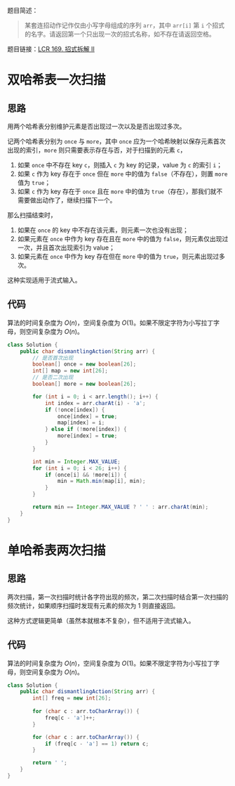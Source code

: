 题目简述：

> 某套连招动作记作仅由小写字母组成的序列 `arr`，其中 `arr[i]` 第 `i` 个招式的名字。请返回第一个只出现一次的招式名称，如不存在请返回空格。

题目链接：[LCR 169. 招式拆解 II](https://leetcode.cn/problems/di-yi-ge-zhi-chu-xian-yi-ci-de-zi-fu-lcof/)

# 双哈希表一次扫描

## 思路

用两个哈希表分别维护元素是否出现过一次以及是否出现过多次。

记两个哈希表分别为 `once` 与 `more`，其中 `once` 应为一个哈希映射以保存元素首次出现的索引，`more` 则只需要表示存在与否，对于扫描到的元素 `c`，

1. 如果 `once` 中不存在 key `c`，则插入 `c` 为 key 的记录，value 为 `c` 的索引 `i`；
2. 如果 `c` 作为 key 存在于 `once` 但在 `more` 中的值为 `false`（不存在），则置 `more` 值为 `true`；
3. 如果 `c` 作为 key 存在于 `once` 且在 `more` 中的值为 `true`（存在），那我们就不需要做出动作了，继续扫描下一个。

那么扫描结束时，

1. 如果在 `once` 的 key 中不存在该元素，则元素一次也没有出现；
2. 如果元素在 `once` 中作为 key 存在且在 `more` 中的值为 `false`，则元素仅出现过一次，并且首次出现索引为 value；
3. 如果元素在 `once` 中作为 key 存在但在 `more` 中的值为 `true`，则元素出现过多次。

这种实现适用于流式输入。

## 代码

算法的时间复杂度为 $O(n)$，空间复杂度为 $O(1)$。如果不限定字符为小写拉丁字母，则空间复杂度为 $O(n)$。

```java
class Solution {
    public char dismantlingAction(String arr) {
        // 是否首次出现
        boolean[] once = new boolean[26];
        int[] map = new int[26];
        // 是否二次出现
        boolean[] more = new boolean[26];

        for (int i = 0; i < arr.length(); i++) {
            int index = arr.charAt(i) - 'a';
            if (!once[index]) {
                once[index] = true;
                map[index] = i;
            } else if (!more[index]) {
                more[index] = true;
            }
        }

        int min = Integer.MAX_VALUE;
        for (int i = 0; i < 26; i++) {
            if (once[i] && !more[i]) {
                min = Math.min(map[i], min);
            }
        }

        return min == Integer.MAX_VALUE ? ' ' : arr.charAt(min);
    }
}
```

# 单哈希表两次扫描

## 思路

两次扫描，第一次扫描时统计各字符出现的频次，第二次扫描时结合第一次扫描的频次统计，如果顺序扫描时发现有元素的频次为 1 则直接返回。

这种方式逻辑更简单（虽然本就根本不复杂），但不适用于流式输入。

## 代码

算法的时间复杂度为 $O(n)$，空间复杂度为 $O(1)$。如果不限定字符为小写拉丁字母，则空间复杂度为 $O(n)$。

```java
class Solution {
    public char dismantlingAction(String arr) {
        int[] freq = new int[26];
        
        for (char c : arr.toCharArray()) {
            freq[c - 'a']++;
        }

        for (char c : arr.toCharArray()) {
            if (freq[c - 'a'] == 1) return c;
        }

        return ' ';
    }
}
```

